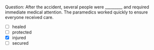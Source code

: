 Question: After the accident, several people were _________ and required immediate medical attention. The paramedics worked quickly to ensure everyone received care.  
- [ ] healed  
- [ ] protected  
- [x] injured  
- [ ] secured  